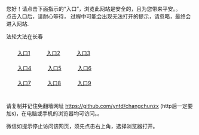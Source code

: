 您好！请点击下面指示的“入口”，浏览此网站是安全的，且为您带来平安。。 <br/>
点击入口后，请耐心等待， 过程中可能会出现无法打开的提示，请忽略，最终会进入网站. </br>

法轮大法在长春<br/>
<div style="padding:10px"><a style="margin:20px" target="_blank" href="https://dxkgrwzw8qfg.cloudfront.net/2Qpsp?snhrdm" id="ccLink1" rel="nofollow">入口1</a> <a target="_blank" style="margin:20px" href="https://d1ur33yi9r9otv.cloudfront.net/2Qpsp?lchryf" id="ccLink2" rel="nofollow">入口2</a> <a style="margin:20px" target="_blank" href="https://d1w3vbi7e5l9h9.cloudfront.net/2Qpsp?owjac" id="ccLink3" rel="nofollow">入口3</a></div>

<div style="padding:10px" ><a style="margin:20px" target="_blank" href="https://dxkgrwzw8qfg.cloudfront.net/2Qpsp?snhrdm" id="ccLink4" rel="nofollow">入口4</a> <a style="margin:20px" href="https://d1ur33yi9r9otv.cloudfront.net/2Qpsp?lchryf" target="_blank" id="ccLink5" rel="nofollow">入口5</a> <a style="margin:20px" href="https://d1w3vbi7e5l9h9.cloudfront.net/2Qpsp?owjac" target="_blank" id="ccLink6" rel="nofollow">入口6</a></div>

<div style="padding:10px"><a style="margin:20px" target="_blank" href="https://dxkgrwzw8qfg.cloudfront.net/2Qpsp?snhrdm" id="ccLink7" rel="nofollow">入口7</a> <a style="margin:20px" href="https://d1ur33yi9r9otv.cloudfront.net/2Qpsp?lchryf" target="_blank" id="ccLink8" rel="nofollow">入口8</a> <a style="margin:20px" target="_blank" href="https://d1w3vbi7e5l9h9.cloudfront.net/2Qpsp?owjac" id="ccLink9" rel="nofollow">入口9</a></div>

<br/>



请复制并记住免翻墙网址 https://github.com/yntd/changchunzx (http后一定要加s)，在电脑或手机的浏览器均可访问。。<br/>

微信如提示停止访问该网页，须先点击右上角，选择浏览器打开。

